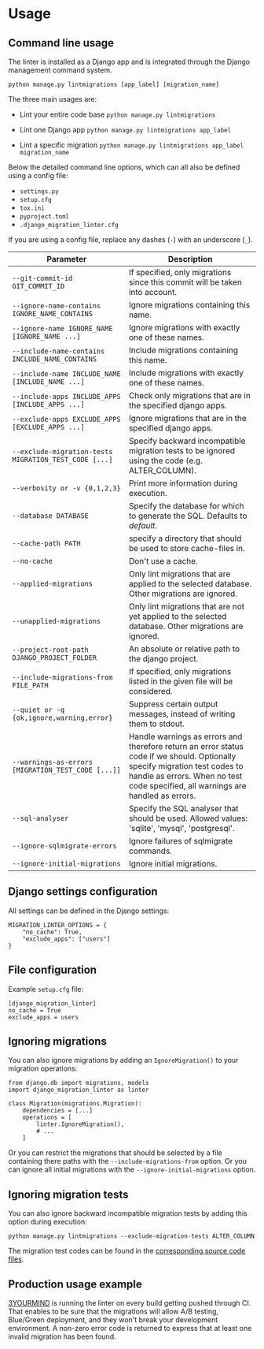 # Usage

## Command line usage

The linter is installed as a Django app and is integrated through the Django management command system.

`python manage.py lintmigrations [app_label] [migration_name]`

The three main usages are:

* Lint your entire code base
`python manage.py lintmigrations`

* Lint one Django app
`python manage.py lintmigrations app_label`

* Lint a specific migration
`python manage.py lintmigrations app_label migration_name`

Below the detailed command line options, which can all also be defined using a config file:
- `settings.py`
- `setup.cfg`
- `tox.ini`
- `pyproject.toml`
- `.django_migration_linter.cfg`

If you are using a config file, replace any dashes (`-`) with an underscore (`_`).

| Parameter                                             | Description                                                                                                                                                                                                     |
|-------------------------------------------------------|-----------------------------------------------------------------------------------------------------------------------------------------------------------------------------------------------------------------|
| `--git-commit-id GIT_COMMIT_ID`                       | If specified, only migrations since this commit will be taken into account.                                                                                                                                     |
| `--ignore-name-contains IGNORE_NAME_CONTAINS`         | Ignore migrations containing this name.                                                                                                                                                                         |
| `--ignore-name IGNORE_NAME [IGNORE_NAME ...]`         | Ignore migrations with exactly one of these names.                                                                                                                                                              |
| `--include-name-contains INCLUDE_NAME_CONTAINS`       | Include migrations containing this name.                                                                                                                                                                        |
| `--include-name INCLUDE_NAME [INCLUDE_NAME ...]`      | Include migrations with exactly one of these names.                                                                                                                                                             |
| `--include-apps INCLUDE_APPS [INCLUDE_APPS ...]`      | Check only migrations that are in the specified django apps.                                                                                                                                                    |
| `--exclude-apps EXCLUDE_APPS [EXCLUDE_APPS ...]`      | Ignore migrations that are in the specified django apps.                                                                                                                                                        |
| `--exclude-migration-tests MIGRATION_TEST_CODE [...]` | Specify backward incompatible migration tests to be ignored using the code (e.g. ALTER_COLUMN).                                                                                                                 |
| `--verbosity or -v {0,1,2,3}`                         | Print more information during execution.                                                                                                                                                                        |
| `--database DATABASE`                                 | Specify the database for which to generate the SQL. Defaults to *default*.                                                                                                                                      |
| `--cache-path PATH`                                   | specify a directory that should be used to store cache-files in.                                                                                                                                                |
| `--no-cache`                                          | Don't use a cache.                                                                                                                                                                                              |
| `--applied-migrations`                                | Only lint migrations that are applied to the selected database. Other migrations are ignored.                                                                                                                   |
| `--unapplied-migrations`                              | Only lint migrations that are not yet applied to the selected database. Other migrations are ignored.                                                                                                           |
| `--project-root-path DJANGO_PROJECT_FOLDER`           | An absolute or relative path to the django project.                                                                                                                                                             |
| `--include-migrations-from FILE_PATH`                 | If specified, only migrations listed in the given file will be considered.                                                                                                                                      |
| `--quiet or -q {ok,ignore,warning,error}`             | Suppress certain output messages, instead of writing them to stdout.                                                                                                                                            |
| `--warnings-as-errors [MIGRATION_TEST_CODE [...]]`    | Handle warnings as errors and therefore return an error status code if we should. Optionally specify migration test codes to handle as errors. When no test code specified, all warnings are handled as errors. |
| `--sql-analyser`                                      | Specify the SQL analyser that should be used. Allowed values: 'sqlite', 'mysql', 'postgresql'.                                                                                                                  |
| `--ignore-sqlmigrate-errors`                          | Ignore failures of sqlmigrate commands.                                                                                                                                                                         |
| `--ignore-initial-migrations`                         | Ignore initial migrations.                                                                                                                                                                                      |

## Django settings configuration

All settings can be defined in the Django settings:

```
MIGRATION_LINTER_OPTIONS = {
    "no_cache": True,
    "exclude_apps": ["users"]
}
```

## File configuration

Example `setup.cfg` file:

```
[django_migration_linter]
no_cache = True
exclude_apps = users
```

## Ignoring migrations

You can also ignore migrations by adding an `IgnoreMigration()` to your migration operations:
```
from django.db import migrations, models
import django_migration_linter as linter

class Migration(migrations.Migration):
    dependencies = [...]
    operations = [
        linter.IgnoreMigration(),
        # ...
    ]
```

Or you can restrict the migrations that should be selected by a file containing there paths with the `--include-migrations-from` option.
Or you can ignore all initial migrations with the `--ignore-initial-migrations` option.

## Ignoring migration tests

You can also ignore backward incompatible migration tests by adding this option during execution:

`python manage.py lintmigrations --exclude-migration-tests ALTER_COLUMN`

The migration test codes can be found in the [corresponding source code files](../src/django_migration_linter/sql_analyser/base.py).

## Production usage example

[3YOURMIND](https://www.3yourmind.com/) is running the linter on every build getting pushed through CI.
That enables to be sure that the migrations will allow A/B testing, Blue/Green deployment, and they won't break your development environment.
A non-zero error code is returned to express that at least one invalid migration has been found.
